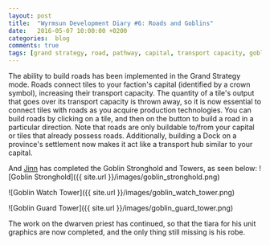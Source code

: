 ```yaml
---
layout: post
title:  "Wyrmsun Development Diary #6: Roads and Goblins"
date:   2016-05-07 10:00:00 +0200
categories:  blog
comments: true
tags: [grand strategy, road, pathway, capital, transport capacity, goblin, building, stronghold, tower, watch tower, guard tower]
---
```

The ability to build roads has been implemented in the Grand Strategy mode. Roads connect tiles to your faction's capital (identified by a crown symbol), increasing their transport capacity. The quantity of a tile's output that goes over its transport capacity is thrown away, so it is now essential to connect tiles with roads as you acquire production technologies. You can build roads by clicking on a tile, and then on the button to build a road in a particular direction. Note that roads are only buildable to/from your capital or tiles that already possess roads. Additionally, building a Dock on a province's settlement now makes it act like a transport hub similar to your capital.

And [Jinn](http://jinndevil.tumblr.com/) has completed the Goblin Stronghold and Towers, as seen below:
![Goblin Stronghold]({{ site.url }}/images/goblin_stronghold.png)

![Goblin Watch Tower]({{ site.url }}/images/goblin_watch_tower.png)

![Goblin Guard Tower]({{ site.url }}/images/goblin_guard_tower.png)

The work on the dwarven priest has continued, so that the tiara for his unit graphics are now completed, and the only thing still missing is his robe.